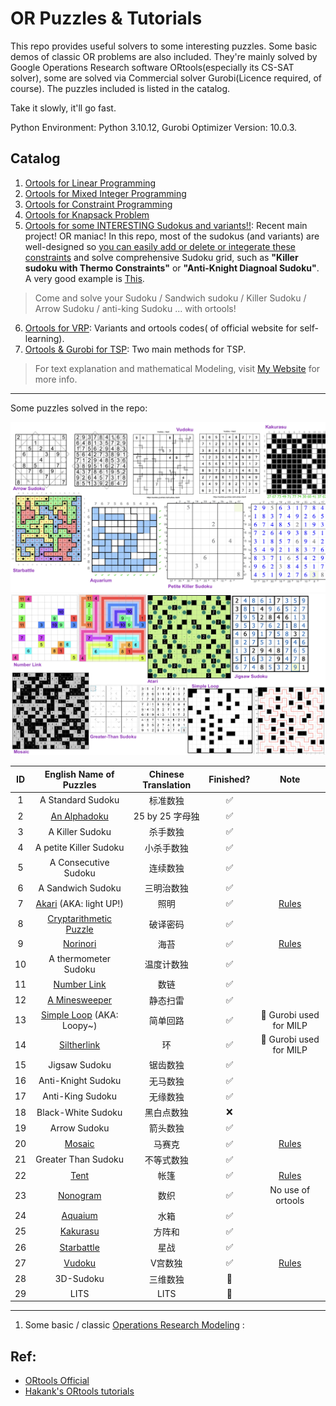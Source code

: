 # OR Puzzles & Tutorials 

This repo provides useful solvers to some interesting puzzles. Some basic demos of classic OR problems are also included. They're mainly solved by Google Operations Research software ORtools(especially its CS-SAT solver), some are solved via Commercial solver Gurobi(Licence required, of course). The puzzles included is listed in the catalog.

Take it slowly, it'll go fast.

Python Environment: Python 3.10.12, Gurobi Optimizer Version: 10.0.3.


## Catalog


1. [Ortools for Linear Programming](./SimpleLP.ipynb)
2. [Ortools for Mixed Integer Programming](./IntegerOpt.ipynb)
3. [Ortools for Constraint Programming](./ConstraintOpt.ipynb)
4. [Ortools for Knapsack Problem](./KnapsackPro.ipynb)
5. [Ortools for some INTERESTING Sudokus and variants!!](./Puzzles.ipynb): Recent main project! OR maniac! In this repo, most of the sudokus (and variants) are well-designed so <u>you can easily add or delete or integerate these constraints</u> and solve comprehensive Sudoku grid, such as **"Killer sudoku with Thermo Constraints"** or **"Anti-Knight Diagnoal Sudoku"**. A very good example is [This](https://cn.gridpuzzle.com/sudoku-puzzles?page=3). 

> Come and solve your Sudoku / Sandwich sudoku / Killer Sudoku / Arrow Sudoku / anti-king Sudoku ... with ortools!

6. [Ortools for VRP](./VRP): Variants and ortools codes( of official website for self-learning).
7. [Ortools & Gurobi for TSP](./TSP.ipynb): Two main methods for TSP. 

> For text explanation and mathematical Modeling, visit [My Website](https://smilingwayne.github.io/me/Study/OR/TSP/) for more info.

-------

Some puzzles solved in the repo:

![](./assets/figures/Headers.png)
![](./assets/figures/Headers2.png)

|  ID   |                  English Name of Puzzles                  | Chinese Translation | Finished? |                             Note                             |
| :---: | :-------------------------------------------------------: | :-----------------: | :-------: | :----------------------------------------------------------: |
|   1   |                     A Standard Sudoku                     |      标准数独       |     ✅     |                                                              |
|   2   |        [An Alphadoku](./Puzzles/Alphabetoku.ipynb)        |   25 by 25 字母独   |     ✅     |                                                              |
|   3   |                      A Killer Sudoku                      |      杀手数独       |     ✅     |                                                              |
|   4   |                  A petite Killer Sudoku                   |     小杀手数独      |     ✅     |                                                              |
|   5   |                   A Consecutive Sudoku                    |      连续数独       |     ✅     |                                                              |
|   6   |                     A Sandwich Sudoku                     |     三明治数独      |     ✅     |                                                              |
|   7   |      [Akari](./Puzzles/Akari.ipynb) (AKA: light UP!)      |        照明         |     ✅     |           [Rules](https://www.puzzle-light-up.com)           |
|   8   | [Cryptarithmetic Puzzle](./Puzzles/Cryptarithmetic.ipynb) |      破译密码       |     ✅     |                                                              |
|   9   |           [Norinori](./Puzzles/NoriNori.ipynb)            |        海苔         |     ✅     |           [Rules](https://www.puzzle-norinori.com)           |  |
|  10   |                   A thermometer Sudoku                    |     温度计数独      |     ✅     |                                                              |
|  11   |         [Number Link](./Puzzles/NumberLink.ipynb)         |        数链         |     ✅     |                                                              |
|  12   |       [A Minesweeper](./Puzzles/Minesweeper.ipynb)        |      静态扫雷       |     ✅     |                                                              |
|  13   |  [Simple Loop](./Puzzles/SimpleLoop.ipynb) (AKA: Loopy~)  |      简单回路       |     ✅     |                    🚀 Gurobi used for MILP                    |  |
|  14   |        [Siltherlink](./Puzzles/SlitherLink.ipynb)         |         环          |     ✅     |                    🚀 Gurobi used for MILP                    |  |
|  15   |                       Jigsaw Sudoku                       |      锯齿数独       |     ✅     |                                                              |
|  16   |                    Anti-Knight Sudoku                     |      无马数独       |     ✅     |                                                              |
|  17   |                     Anti-King Sudoku                      |      无缘数独       |     ✅     |                                                              |
|  18   |                    Black-White Sudoku                     |     黑白点数独      |     ❌     |                                                              |
|  19   |                       Arrow Sudoku                        |      箭头数独       |     ✅     |                                                              |
|  20   |             [Mosaic](./Puzzles/Mosaic.ipynb)              |       马赛克        |     ✅     | [Rules](https://www.puzzle-minesweeper.com/mosaic-5x5-easy/) |
|  21   |                    Greater Than Sudoku                    |     不等式数独      |     ✅     |                                                              |
|  22   |               [Tent](./Puzzles/Tent.ipynb)                |        帐篷         |     ✅     |            [Rules](https://www.puzzle-tents.com)             |
|  23   |           [Nonogram](./Puzzles/Nonogram.ipynb)            |        数织         |     ✅     |                      No use of ortools                       |
|  24   |            [Aquaium](./Puzzles/Aquarium.ipynb)            |        水箱         |     ✅     |                                                              |
|  25   |           [Kakurasu](./Puzzles/Kakurasu.ipynb)            |       方阵和        |     ✅     |                                                              |
|  26   |         [Starbattle](./Puzzles/Starbattle.ipynb)          |        星战         |     ✅     |                                                              |
|  27   |                 [Vudoku](./Puzzles.ipynb)                 |       V宫数独       |     ✅     |       [Rules](https://sudoku-puzzles.net/vudoku-hard/)       |
|  28   |                         3D-Sudoku                         |      三维数独       |     🚀     |                                                              |
|  29   |                           LITS                            |        LITS         |     🐌     |                                                              |


----


1. Some basic / classic [Operations Research Modeling](./modeling/) :


## Ref:

- [ORtools Official](https://developers.google.cn/optimization?hl=zh-cn)
- [Hakank's ORtools tutorials](http://www.hakank.org/google_or_tools/)
